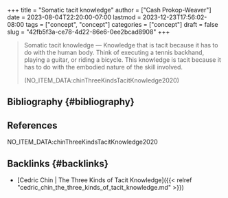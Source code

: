 +++
title = "Somatic tacit knowledge"
author = ["Cash Prokop-Weaver"]
date = 2023-08-04T22:20:00-07:00
lastmod = 2023-12-23T17:56:02-08:00
tags = ["concept", "concept"]
categories = ["concept"]
draft = false
slug = "42fb5f3a-ce78-4d22-86e6-0ee2bcad8908"
+++

> Somatic tacit knowledge — Knowledge that is tacit because it has to do with the human body. Think of executing a tennis backhand, playing a guitar, or riding a bicycle. This knowledge is tacit because it has to do with the embodied nature of the skill involved.
>
> (NO_ITEM_DATA:chinThreeKindsTacitKnowledge2020)


## Bibliography {#bibliography}

## References

<style>.csl-entry{text-indent: -1.5em; margin-left: 1.5em;}</style><div class="csl-bib-body">
  <div class="csl-entry">NO_ITEM_DATA:chinThreeKindsTacitKnowledge2020</div>
</div>



## Backlinks {#backlinks}

-   [Cedric Chin | The Three Kinds of Tacit Knowledge]({{< relref "cedric_chin_the_three_kinds_of_tacit_knowledge.md" >}})
